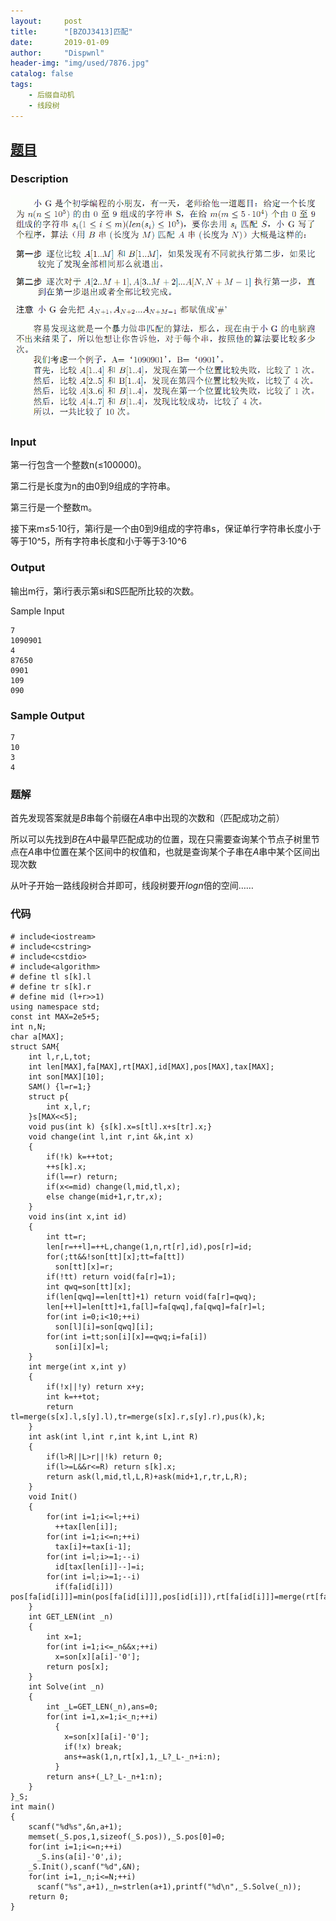 ```yaml
---
layout:     post
title:      "[BZOJ3413]匹配"
date:       2019-01-09
author:     "Dispwnl"
header-img: "img/used/7876.jpg"
catalog: false
tags:
    - 后缀自动机
    - 线段树
---
```

## [题目](https://lydsy.com/JudgeOnline/problem.php?id=3413)
### Description
![](/img/study/pipei.jpg)

### Input

第一行包含一个整数n(≤100000)。

第二行是长度为n的由0到9组成的字符串。

第三行是一个整数m。

接下来m≤5·10行，第i行是一个由0到9组成的字符串s，保证单行字符串长度小于等于10^5，所有字符串长度和小于等于3·10^6

### Output
输出m行，第i行表示第si和S匹配所比较的次数。

Sample Input
```
7
1090901
4
87650
0901
109
090
```

### Sample Output
```
7
10
3
4
```

### 题解
首先发现答案就是$B$串每个前缀在$A$串中出现的次数和（匹配成功之前）

所以可以先找到$B$在$A$中最早匹配成功的位置，现在只需要查询某个节点子树里节点在$A$串中位置在某个区间中的权值和，也就是查询某个子串在$A$串中某个区间出现次数

从叶子开始一路线段树合并即可，线段树要开$logn$倍的空间……

### 代码
```
# include<iostream>
# include<cstring>
# include<cstdio>
# include<algorithm>
# define tl s[k].l
# define tr s[k].r
# define mid (l+r>>1) 
using namespace std;
const int MAX=2e5+5;
int n,N;
char a[MAX];
struct SAM{
    int l,r,L,tot;
    int len[MAX],fa[MAX],rt[MAX],id[MAX],pos[MAX],tax[MAX];
    int son[MAX][10];
    SAM() {l=r=1;}
    struct p{
        int x,l,r;
    }s[MAX<<5];
    void pus(int k) {s[k].x=s[tl].x+s[tr].x;}
    void change(int l,int r,int &k,int x)
    {
        if(!k) k=++tot;
        ++s[k].x;
        if(l==r) return;
        if(x<=mid) change(l,mid,tl,x);
        else change(mid+1,r,tr,x);
    }
    void ins(int x,int id)
    {
        int tt=r;
        len[r=++l]=++L,change(1,n,rt[r],id),pos[r]=id;
        for(;tt&&!son[tt][x];tt=fa[tt])
          son[tt][x]=r;
        if(!tt) return void(fa[r]=1);
        int qwq=son[tt][x];
        if(len[qwq]==len[tt]+1) return void(fa[r]=qwq);
        len[++l]=len[tt]+1,fa[l]=fa[qwq],fa[qwq]=fa[r]=l;
        for(int i=0;i<10;++i)
          son[l][i]=son[qwq][i];
        for(int i=tt;son[i][x]==qwq;i=fa[i])
          son[i][x]=l;
    }
    int merge(int x,int y)
    {
        if(!x||!y) return x+y;
        int k=++tot;
        return tl=merge(s[x].l,s[y].l),tr=merge(s[x].r,s[y].r),pus(k),k;
    }
    int ask(int l,int r,int k,int L,int R)
    {
        if(l>R||L>r||!k) return 0;
        if(l>=L&&r<=R) return s[k].x;
        return ask(l,mid,tl,L,R)+ask(mid+1,r,tr,L,R);
    }
    void Init()
    {
        for(int i=1;i<=l;++i)
          ++tax[len[i]];
        for(int i=1;i<=n;++i)
          tax[i]+=tax[i-1];
        for(int i=l;i>=1;--i)
          id[tax[len[i]]--]=i;
        for(int i=l;i>=1;--i)
          if(fa[id[i]]) pos[fa[id[i]]]=min(pos[fa[id[i]]],pos[id[i]]),rt[fa[id[i]]]=merge(rt[fa[id[i]]],rt[id[i]]);
    }
    int GET_LEN(int _n)
    {
        int x=1;
        for(int i=1;i<=_n&&x;++i)
          x=son[x][a[i]-'0'];
        return pos[x];
    }
    int Solve(int _n)
    {
        int _L=GET_LEN(_n),ans=0;
        for(int i=1,x=1;i<_n;++i)
          {
            x=son[x][a[i]-'0'];
            if(!x) break;
            ans+=ask(1,n,rt[x],1,_L?_L-_n+i:n);
          }
        return ans+(_L?_L-_n+1:n);
    }
}_S;
int main()
{
    scanf("%d%s",&n,a+1);
    memset(_S.pos,1,sizeof(_S.pos)),_S.pos[0]=0;
    for(int i=1;i<=n;++i)
      _S.ins(a[i]-'0',i);
    _S.Init(),scanf("%d",&N);
    for(int i=1,_n;i<=N;++i)
      scanf("%s",a+1),_n=strlen(a+1),printf("%d\n",_S.Solve(_n));
    return 0;
}
```

